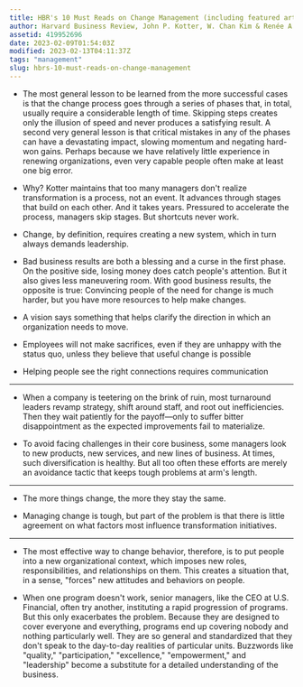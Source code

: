```yaml
---
title: HBR's 10 Must Reads on Change Management (including featured article "Leading Change," by John P. Kotter)
author: Harvard Business Review, John P. Kotter, W. Chan Kim & Renée A. Mauborgne
assetid: 419952696
date: 2023-02-09T01:54:03Z
modified: 2023-02-13T04:11:37Z
tags: "management"
slug: hbrs-10-must-reads-on-change-management
---
```


*  The most general lesson to be learned from the more successful cases is that the change process goes through a series of phases that, in total, usually require a considerable length of time. Skipping steps creates only the illusion of speed and never produces a satisfying result. A second very general lesson is that critical mistakes in any of the phases can have a devastating impact, slowing momentum and negating hard-won gains. Perhaps because we have relatively little experience in renewing organizations, even very capable people often make at least one big error.

*  Why? Kotter maintains that too many managers don't realize transformation is a process, not an event. It advances through stages that build on each other. And it takes years. Pressured to accelerate the process, managers skip stages. But shortcuts never work.

*  Change, by definition, requires creating a new system, which in turn always demands leadership.

*  Bad business results are both a blessing and a curse in the first phase. On the positive side, losing money does catch people's attention. But it also gives less maneuvering room. With good business results, the opposite is true: Convincing people of the need for change is much harder, but you have more resources to help make changes.

*  A vision says something that helps clarify the direction in which an organization needs to move.

*  Employees will not make sacrifices, even if they are unhappy with the status quo, unless they believe that useful change is possible

*  Helping people see the right connections requires communication

---

*  When a company is teetering on the brink of ruin, most turnaround leaders revamp strategy, shift around staff, and root out inefficiencies. Then they wait patiently for the payoff—only to suffer bitter disappointment as the expected improvements fail to materialize.

*  To avoid facing challenges in their core business, some managers look to new products, new services, and new lines of business. At times, such diversification is healthy. But all too often these efforts are merely an avoidance tactic that keeps tough problems at arm's length.

---

*  The more things change, the more they stay the same.

*  Managing change is tough, but part of the problem is that there is little agreement on what factors most influence transformation initiatives.

---

*  The most effective way to change behavior, therefore, is to put people into a new organizational context, which imposes new roles, responsibilities, and relationships on them. This creates a situation that, in a sense, "forces" new attitudes and behaviors on people.

*  When one program doesn't work, senior managers, like the CEO at U.S. Financial, often try another, instituting a rapid progression of programs. But this only exacerbates the problem. Because they are designed to cover everyone and everything, programs end up covering nobody and nothing particularly well. They are so general and standardized that they don't speak to the day-to-day realities of particular units. Buzzwords like "quality," "participation," "excellence," "empowerment," and "leadership" become a substitute for a detailed understanding of the business.


